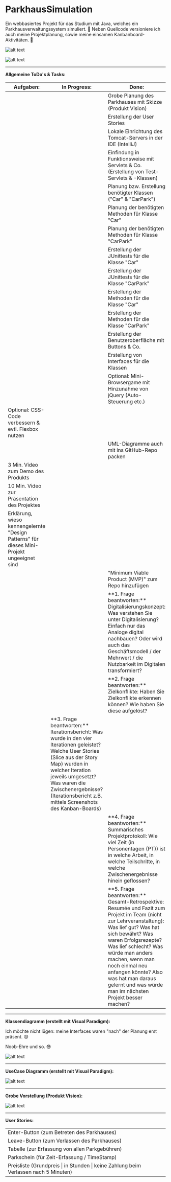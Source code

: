 # ParkhausSimulation

Ein webbasiertes Projekt für das Studium mit Java, welches ein Parkhausverwaltungssystem simuliert. :tulip:
Neben Quellcode versioniere ich auch meine Projektplanung, sowie meine einsamen Kanbanboard-Aktivitäten. :frog:

![alt text](https://s20.directupload.net/images/210627/9oaulf55.jpg) 

![alt text](https://s20.directupload.net/images/210627/4z4ci9nj.jpg) 

-------------------------------------------------------------------------------------------------------------------

**Allgemeine ToDo's & Tasks:**

<table>
  <thead>
    <tr>
      <th>Aufgaben:</th>
      <th>In Progress:</th>
      <th>Done:</th>
    </tr>
  </thead>
  <tbody>
    <tr>
      <td></td>
      <td></td>
      <td>Grobe Planung des Parkhauses mit Skizze (Produkt Vision)</td>
    </tr>
    <tr>
      <td></td>
      <td></td>
      <td>Erstellung der User Stories</td>
    </tr>
    <tr>
      <td></td>
      <td></td>
      <td>Lokale Einrichtung des Tomcat-Servers in der IDE (IntelliJ)</td>
    </tr>
    <tr>
      <td></td>
      <td></td>
      <td>Einfindung in Funktionsweise mit Servlets & Co. (Erstellung von Test-Servlets & -Klassen)</td>
    </tr>
     <tr>
      <td></td>
      <td></td>
      <td>Planung bzw. Erstellung benötigter Klassen ("Car" & "CarPark")</td>
    </tr>
     <tr>
      <td></td>
      <td></td>
      <td>Planung der benötigten Methoden für Klasse "Car"</td>
    </tr>
    <tr>
      <td></td>
      <td></td>
      <td>Planung der benötigten Methoden für Klasse "CarPark"</td>
    </tr>
    <tr>
      <td></td>
      <td></td>
      <td>Erstellung der JUnittests für die Klasse "Car"</td>
    </tr>
    <tr>
      <td></td>
      <td></td>
      <td>Erstellung der JUnittests für die Klasse "CarPark"</td>
    </tr>
    <tr>
      <td></td>
      <td></td>
      <td>Erstellung der Methoden für die Klasse "Car"</td>
    </tr>
    <tr>
      <td></td>
      <td></td>
      <td>Erstellung der Methoden für die Klasse "CarPark"</td>
    </tr>
    <tr>
      <td></td>
      <td></td>
      <td>Erstellung der Benutzeroberfläche mit Buttons & Co.</td>
    </tr>
    <tr>
      <td></td>
      <td></td>
      <td>Erstellung von Interfaces für die Klassen</td>
    </tr>
    <tr>
      <td></td>
      <td></td>
      <td>Optional: Mini-Browsergame mit Hinzunahme von jQuery (Auto-Steuerung etc.)</td>
    </tr>
    <tr>
      <td>Optional: CSS-Code verbessern & evtl. Flexbox nutzen</td>
      <td></td>
      <td></td>
    </tr>
    <tr>
      <td></td>
      <td></td>
      <td>UML-Diagramme auch mit ins GitHub-Repo packen</td>
    </tr>
     <tr>
      <td>3 Min. Video zum Demo des Produkts</td>
      <td></td>
      <td></td>
    </tr>
    <tr>
      <td>10 Min. Video zur Präsentation des Projektes</td>
      <td></td>
      <td></td>
    </tr>
    <tr>
      <td>Erklärung, wieso kennengelernte "Design Patterns" für dieses Mini-Projekt ungeeignet sind</td>
      <td></td>
      <td></td>
    </tr>
    <tr>
      <td></td>
      <td></td>
      <td>"Minimum Viable Product (MVP)" zum Repo hinzufügen</td>
    </tr>
    <tr>
      <td></td>
      <td></td>
      <td>**1. Frage beantworten:** Digitalisierungskonzept: Was verstehen Sie unter Digitalisierung? Einfach nur das Analoge digital nachbauen? 
             Oder wird auch das Geschäftsmodell / der Mehrwert / die Nutzbarkeit im Digitalen transformiert?</td>
    </tr>
    <tr>
      <td></td>
      <td></td>
      <td>**2. Frage beantworten:** Zielkonflikte: Haben Sie Zielkonflikte erkennen können? Wie haben Sie diese aufgelöst?</td>
    </tr>
    <tr>
      <td></td>
      <td>**3. Frage beantworten:** Iterationsbericht: Was wurde in den vier Iterationen geleistet? Welche User Stories (Slice aus der Story Map) 
      wurden in welcher Iteration jeweils umgesetzt? Was waren die Zwischenergebnisse? (Iterationsbericht z.B. mittels Screenshots des Kanban-Boards)</td>
      <td></td>
    </tr>
    <tr>
      <td></td>
      <td></td>
      <td>**4. Frage beantworten:** Summarisches Projektprotokoll: Wie viel Zeit (in Personentagen (PT)) ist in welche Arbeit, in welche Teilschritte, 
          in welche Zwischenergebnisse hinein geflossen?</td>
    </tr>
    <tr>
      <td></td>
      <td></td>
      <td>**5. Frage beantworten:** Gesamt-Retrospektive: Resumée und Fazit zum Projekt im Team (nicht zur Lehrveranstaltung): Was lief gut? Was hat sich bewährt? 
        Was waren Erfolgsrezepte? Was lief schlecht? Was würde man anders machen, wenn man noch einmal neu anfangen könnte? Also was hat man daraus gelernt und 
        was würde man im nächsten Projekt besser machen?</td>
    </tr>
  </tbody>
</table>

-------------------------------------------------------------------------------------------------------------------

**Klassendiagramm (erstellt mit Visual Paradigm):**

Ich möchte nicht lügen: meine Interfaces waren "nach" der Planung erst präsent. :sweat: 

Noob-Ehre und so. :sunglasses:

![alt text](https://s20.directupload.net/images/210705/az547x4o.jpg) 

-------------------------------------------------------------------------------------------------------------------

**UseCase Diagramm (erstellt mit Visual Paradigm):**

![alt text](https://s20.directupload.net/images/210705/9ew6ilem.jpg) 

-------------------------------------------------------------------------------------------------------------------

**Grobe Vorstellung (Produkt Vision):**

![alt text](https://s12.directupload.net/images/210430/ok2ufitt.png)

-------------------------------------------------------------------------------------------------------------------

**User Stories:**

<table>
  <tbody>
    <tr>
      <td>Enter-Button (zum Betreten des Parkhauses)</td>
    </tr>
    <tr>
      <td>Leave-Button (zum Verlassen des Parkhauses)</td>
    </tr>
    <tr>
      <td>Tabelle (zur Erfassung von allen Parkgebühren)</td>
    </tr>
    <tr>
      <td>Parkschein (für Zeit-Erfassung / TimeStamp)</td>
    </tr>
    <tr>
      <td>Preisliste (Grundpreis | in Stunden | keine Zahlung beim Verlassen nach 5 Minuten)</td>
    </tr>
  </tbody>
</table>
